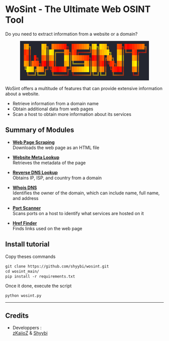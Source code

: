 # WoSint - The Ultimate Web OSINT Tool

Do you need to extract information from a website or a domain? 

<p align="center">
  <img src="ui/image.png">
</p>

WoSint offers a multitude of features that can provide extensive information about a website.

- Retrieve information from a domain name
- Obtain additional data from web pages
- Scan a host to obtain more information about its services

## Summary of Modules

- <u>**Web Page Scraping**</u><br>
    Downloads the web page as an HTML file

- <u>**Website Meta Lookup**</u><br>
    Retrieves the metadata of the page 

- <u>**Reverse DNS Lookup**</u><br>
    Obtains IP, ISP, and country from a domain 

- <u>**Whois DNS**</u> <br>
    Identifies the owner of the domain, which can include name, full name, and address

- <u>**Port Scanner**</u><br>
    Scans ports on a host to identify what services are hosted on it

- <u>**Href Finder**</u><br>
    Finds links used on the web page

## Install tutorial

Copy theses commands 

```
git clone https://github.com/shyybi/wosint.git
cd wosint_main/
pip install -r requirements.txt
```

Once it done, execute the script

```
python wosint.py
```

<hr>

## Credits
- Developpers :  
<a href="https://github.com/zkaiioz">zKaiioZ</a>  & 
<a href="https://github.com/shyybi">Shyybi</a> 
